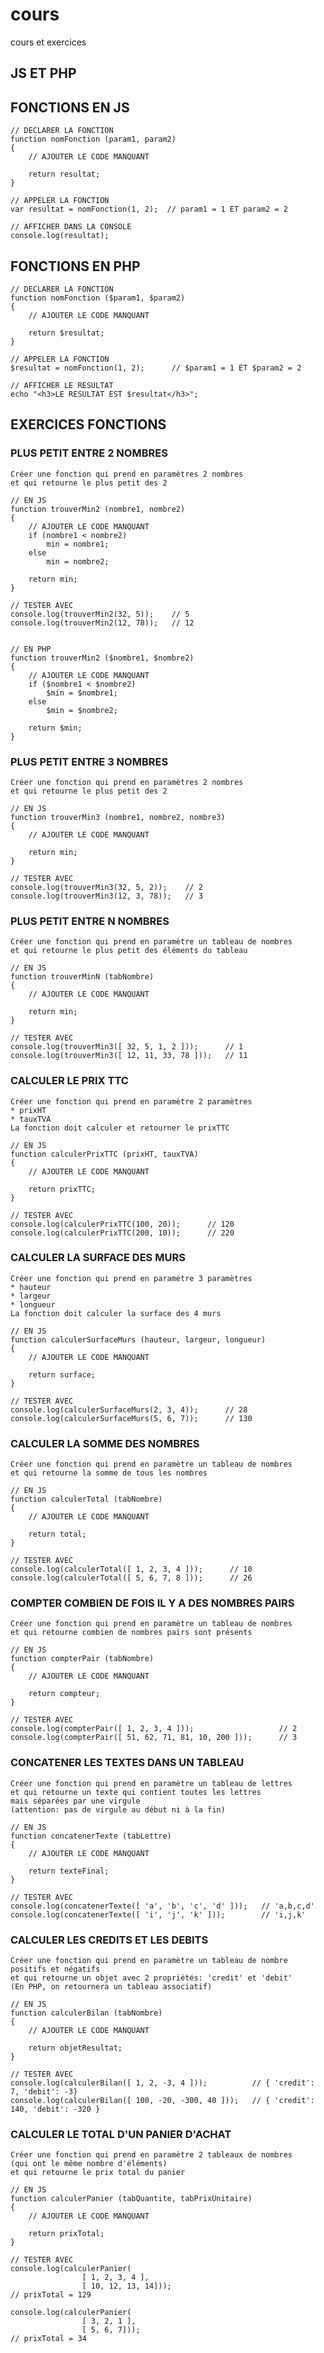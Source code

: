 # cours

cours et exercices

## JS ET PHP

## FONCTIONS EN JS

    // DECLARER LA FONCTION
    function nomFonction (param1, param2)
    {
        // AJOUTER LE CODE MANQUANT

        return resultat;
    }

    // APPELER LA FONCTION
    var resultat = nomFonction(1, 2);  // param1 = 1 ET param2 = 2

    // AFFICHER DANS LA CONSOLE
    console.log(resultat);


## FONCTIONS EN PHP

    // DECLARER LA FONCTION
    function nomFonction ($param1, $param2)
    {
        // AJOUTER LE CODE MANQUANT

        return $resultat;
    }

    // APPELER LA FONCTION
    $resultat = nomFonction(1, 2);      // $param1 = 1 ET $param2 = 2

    // AFFICHER LE RESULTAT
    echo "<h3>LE RESULTAT EST $resultat</h3>";












## EXERCICES FONCTIONS


### PLUS PETIT ENTRE 2 NOMBRES

    Créer une fonction qui prend en paramètres 2 nombres 
    et qui retourne le plus petit des 2

    // EN JS
    function trouverMin2 (nombre1, nombre2)
    {
        // AJOUTER LE CODE MANQUANT
        if (nombre1 < nombre2)
            min = nombre1;
        else
            min = nombre2;

        return min;
    }

    // TESTER AVEC 
    console.log(trouverMin2(32, 5));    // 5
    console.log(trouverMin2(12, 78));   // 12


    // EN PHP
    function trouverMin2 ($nombre1, $nombre2)
    {
        // AJOUTER LE CODE MANQUANT
        if ($nombre1 < $nombre2)
            $min = $nombre1;
        else
            $min = $nombre2;

        return $min;
    }

### PLUS PETIT ENTRE 3 NOMBRES

    Créer une fonction qui prend en paramètres 2 nombres 
    et qui retourne le plus petit des 2

    // EN JS
    function trouverMin3 (nombre1, nombre2, nombre3)
    {
        // AJOUTER LE CODE MANQUANT

        return min;
    }

    // TESTER AVEC 
    console.log(trouverMin3(32, 5, 2));    // 2
    console.log(trouverMin3(12, 3, 78));   // 3



### PLUS PETIT ENTRE N NOMBRES

    Créer une fonction qui prend en paramètre un tableau de nombres 
    et qui retourne le plus petit des éléments du tableau

    // EN JS
    function trouverMinN (tabNombre)
    {
        // AJOUTER LE CODE MANQUANT

        return min;
    }

    // TESTER AVEC 
    console.log(trouverMin3([ 32, 5, 1, 2 ]));      // 1
    console.log(trouverMin3([ 12, 11, 33, 78 ]));   // 11


### CALCULER LE PRIX TTC

    Créer une fonction qui prend en paramètre 2 paramètres
    * prixHT
    * tauxTVA
    La fonction doit calculer et retourner le prixTTC

    // EN JS
    function calculerPrixTTC (prixHT, tauxTVA)
    {
        // AJOUTER LE CODE MANQUANT

        return prixTTC;
    }

    // TESTER AVEC 
    console.log(calculerPrixTTC(100, 20));      // 120
    console.log(calculerPrixTTC(200, 10));      // 220


### CALCULER LA SURFACE DES MURS


    Créer une fonction qui prend en paramètre 3 paramètres
    * hauteur
    * largeur
    * longueur
    La fonction doit calculer la surface des 4 murs

    // EN JS
    function calculerSurfaceMurs (hauteur, largeur, longueur)
    {
        // AJOUTER LE CODE MANQUANT

        return surface;
    }

    // TESTER AVEC 
    console.log(calculerSurfaceMurs(2, 3, 4));      // 28
    console.log(calculerSurfaceMurs(5, 6, 7));      // 130


### CALCULER LA SOMME DES NOMBRES


    Créer une fonction qui prend en paramètre un tableau de nombres 
    et qui retourne la somme de tous les nombres

    // EN JS
    function calculerTotal (tabNombre)
    {
        // AJOUTER LE CODE MANQUANT

        return total;
    }

    // TESTER AVEC 
    console.log(calculerTotal([ 1, 2, 3, 4 ]));      // 10 
    console.log(calculerTotal([ 5, 6, 7, 8 ]));      // 26


### COMPTER COMBIEN DE FOIS IL Y A DES NOMBRES PAIRS


    Créer une fonction qui prend en paramètre un tableau de nombres 
    et qui retourne combien de nombres pairs sont présents

    // EN JS
    function compterPair (tabNombre)
    {
        // AJOUTER LE CODE MANQUANT

        return compteur;
    }

    // TESTER AVEC 
    console.log(compterPair([ 1, 2, 3, 4 ]));                   // 2 
    console.log(compterPair([ 51, 62, 71, 81, 10, 200 ]));      // 3

### CONCATENER LES TEXTES DANS UN TABLEAU

    Créer une fonction qui prend en paramètre un tableau de lettres
    et qui retourne un texte qui contient toutes les lettres 
    mais séparées par une virgule
    (attention: pas de virgule au début ni à la fin)

    // EN JS
    function concatenerTexte (tabLettre)
    {
        // AJOUTER LE CODE MANQUANT

        return texteFinal;
    }

    // TESTER AVEC 
    console.log(concatenerTexte([ 'a', 'b', 'c', 'd' ]));   // 'a,b,c,d' 
    console.log(concatenerTexte([ 'i', 'j', 'k' ]));        // 'i,j,k'


### CALCULER LES CREDITS ET LES DEBITS

    Créer une fonction qui prend en paramètre un tableau de nombre positifs et négatifs
    et qui retourne un objet avec 2 propriétés: 'credit' et 'debit' 
    (En PHP, on retournera un tableau associatif) 

    // EN JS
    function calculerBilan (tabNombre)
    {
        // AJOUTER LE CODE MANQUANT

        return objetResultat;
    }

    // TESTER AVEC 
    console.log(calculerBilan([ 1, 2, -3, 4 ]));          // { 'credit': 7, 'debit': -3} 
    console.log(calculerBilan([ 100, -20, -300, 40 ]));   // { 'credit': 140, 'debit': -320 }


### CALCULER LE TOTAL D'UN PANIER D'ACHAT

    Créer une fonction qui prend en paramètre 2 tableaux de nombres
    (qui ont le même nombre d'éléments)
    et qui retourne le prix total du panier 

    // EN JS
    function calculerPanier (tabQuantite, tabPrixUnitaire)
    {
        // AJOUTER LE CODE MANQUANT

        return prixTotal;
    }

    // TESTER AVEC 
    console.log(calculerPanier(
                    [ 1, 2, 3, 4 ], 
                    [ 10, 12, 13, 14]));
    // prixTotal = 129

    console.log(calculerPanier(
                    [ 3, 2, 1 ], 
                    [ 5, 6, 7]));
    // prixTotal = 34

    

